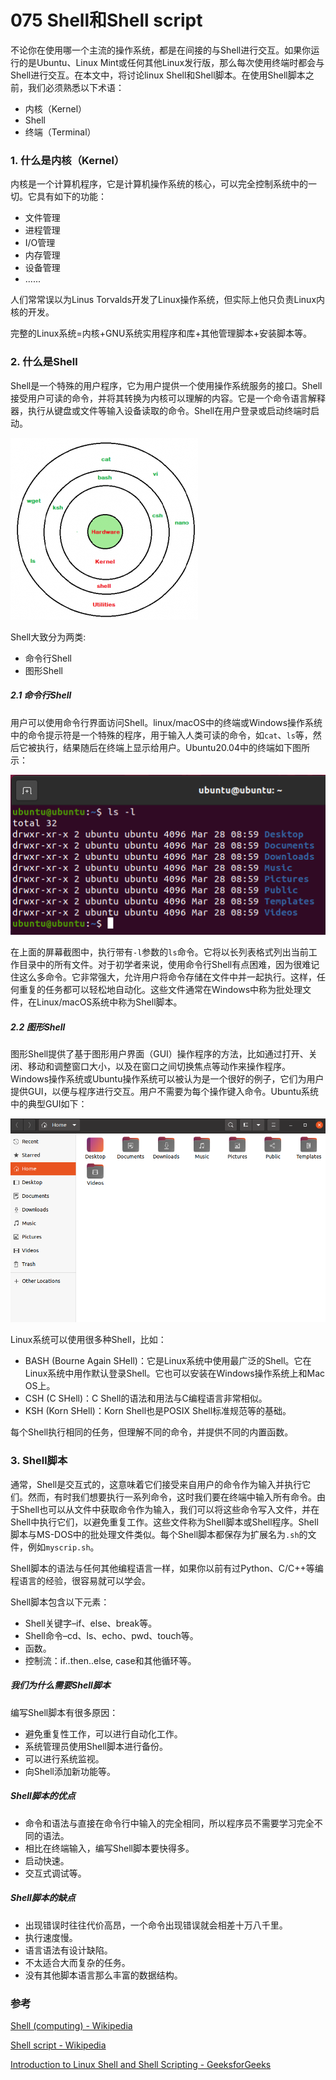 # 075 Shell和Shell script

不论你在使用哪一个主流的操作系统，都是在间接的与Shell进行交互。如果你运行的是Ubuntu、Linux Mint或任何其他Linux发行版，那么每次使用终端时都会与Shell进行交互。在本文中，将讨论linux Shell和Shell脚本。在使用Shell脚本之前，我们必须熟悉以下术语：

* 内核（Kernel）
* Shell
* 终端（Terminal）

### 1. 什么是内核（Kernel）

内核是一个计算机程序，它是计算机操作系统的核心，可以完全控制系统中的一切。它具有如下的功能：

* 文件管理
* 进程管理
* I/O管理
* 内存管理
* 设备管理
* ......

人们常常误以为Linus Torvalds开发了Linux操作系统，但实际上他只负责Linux内核的开发。

完整的Linux系统=内核+GNU系统实用程序和库+其他管理脚本+安装脚本等。

### 2. 什么是Shell

Shell是一个特殊的用户程序，它为用户提供一个使用操作系统服务的接口。Shell接受用户可读的命令，并将其转换为内核可以理解的内容。它是一个命令语言解释器，执行从键盘或文件等输入设备读取的命令。Shell在用户登录或启动终端时启动。

![Lightbox](./shell和shell_script.assets/shell.png)

Shell大致分为两类:

* 命令行Shell
* 图形Shell

##### 2.1 命令行Shell

用户可以使用命令行界面访问Shell。linux/macOS中的终端或Windows操作系统中的命令提示符是一个特殊的程序，用于输入人类可读的命令，如`cat`、`ls`等，然后它被执行，结果随后在终端上显示给用户。Ubuntu20.04中的终端如下图所示：

![image-20220413165927870](./shell和shell_script.assets/image-20220413165927870.png)

在上面的屏幕截图中，执行带有`-l`参数的`ls`命令。它将以长列表格式列出当前工作目录中的所有文件。对于初学者来说，使用命令行Shell有点困难，因为很难记住这么多命令。它非常强大，允许用户将命令存储在文件中并一起执行。这样，任何重复的任务都可以轻松地自动化。这些文件通常在Windows中称为批处理文件，在Linux/macOS系统中称为Shell脚本。

##### 2.2 图形Shell

图形Shell提供了基于图形用户界面（GUI）操作程序的方法，比如通过打开、关闭、移动和调整窗口大小，以及在窗口之间切换焦点等动作来操作程序。Windows操作系统或Ubuntu操作系统可以被认为是一个很好的例子，它们为用户提供GUI，以便与程序进行交互。用户不需要为每个操作键入命令。Ubuntu系统中的典型GUI如下：

![image-20220413170741213](./shell和shell_script.assets/image-20220413170741213.png)

Linux系统可以使用很多种Shell，比如：

* BASH (Bourne Again SHell)：它是Linux系统中使用最广泛的Shell。它在Linux系统中用作默认登录Shell。它也可以安装在Windows操作系统上和Mac OS上。
* CSH (C SHell)：C Shell的语法和用法与C编程语言非常相似。
* KSH (Korn SHell)：Korn Shell也是POSIX Shell标准规范等的基础。

每个Shell执行相同的任务，但理解不同的命令，并提供不同的内置函数。

### 3. Shell脚本

通常，Shell是交互式的，这意味着它们接受来自用户的命令作为输入并执行它们。然而，有时我们想要执行一系列命令，这时我们要在终端中输入所有命令。由于Shell也可以从文件中获取命令作为输入，我们可以将这些命令写入文件，并在Shell中执行它们，以避免重复工作。这些文件称为Shell脚本或Shell程序。Shell脚本与MS-DOS中的批处理文件类似。每个Shell脚本都保存为扩展名为`.sh`的文件，例如`myscrip.sh`。

Shell脚本的语法与任何其他编程语言一样，如果你以前有过Python、C/C++等编程语言的经验，很容易就可以学会。

Shell脚本包含以下元素：

* Shell关键字–if、else、break等。
* Shell命令–cd、ls、echo、pwd、touch等。
* 函数。
* 控制流：if..then..else, case和其他循环等。

##### 我们为什么需要Shell脚本

编写Shell脚本有很多原因：

* 避免重复性工作，可以进行自动化工作。
* 系统管理员使用Shell脚本进行备份。
* 可以进行系统监视。
* 向Shell添加新功能等。

##### Shell脚本的优点

* 命令和语法与直接在命令行中输入的完全相同，所以程序员不需要学习完全不同的语法。
* 相比在终端输入，编写Shell脚本要快得多。
* 启动快速。
* 交互式调试等。

##### Shell脚本的缺点

* 出现错误时往往代价高昂，一个命令出现错误就会相差十万八千里。
* 执行速度慢。
* 语言语法有设计缺陷。
* 不太适合大而复杂的任务。
* 没有其他脚本语言那么丰富的数据结构。

### 参考

[Shell (computing) - Wikipedia](https://en.wikipedia.org/wiki/Shell_(computing))

[Shell script - Wikipedia](https://en.wikipedia.org/wiki/Shell_script)

[Introduction to Linux Shell and Shell Scripting - GeeksforGeeks](https://www.geeksforgeeks.org/introduction-linux-shell-shell-scripting/)